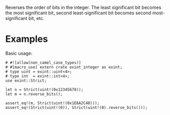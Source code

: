 Reverses the order of bits in the integer. The least significant bit becomes the
most significant bit, second least-significant bit becomes second
most-significant bit, etc.

# Examples

Basic usage:

```
# #![allow(non_camel_case_types)]
# #[macro_use] extern crate exint_integer as exint;
# type uint = exint::uint<4>;
# type int  = exint::int<4>;
use exint::Strict;

let n = Strict(uint!(0x12345678));
let m = n.reverse_bits();

assert_eq!(m, Strict(uint!(0x1E6A2C48)));
assert_eq!(Strict(uint!(0)), Strict(uint!(0).reverse_bits()));
```
